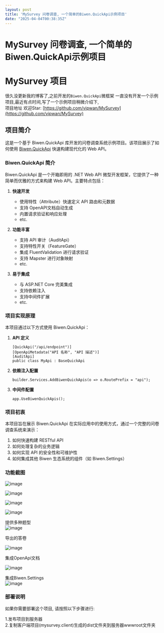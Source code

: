 ```yaml
---
layout: post
title: 'MySurvey 问卷调查, 一个简单的Biwen.QuickApi示例项目'
date: "2025-04-04T00:38:35Z"
---
```

MySurvey 问卷调查, 一个简单的Biwen.QuickApi示例项目
======================================

MySurvey 项目
===========

很久没更新我的博客了,之前开发的`Biwen.QuickApi`微框架 一直没有开发一个示例项目,最近有点时间,写了一个示例项目稍微介绍下,  
项目地址 欢迎Star: [https://github.com/vipwan/MySurvey](https://github.com/vipwan/MySurvey)

项目简介
----

这是一个基于 Biwen.QuickApi 库开发的问卷调查系统示例项目。该项目展示了如何使用 [Biwen.QuickApi](https://github.com/vipwan/Biwen.QuickApi "Biwen.QuickApi") 快速构建现代化的 Web API。

### Biwen.QuickApi 简介

Biwen.QuickApi 是一个开箱即用的 .NET Web API 微型开发框架，它提供了一种简单而优雅的方式来构建 Web API。主要特点包括：

1.  **快速开发**
    
    *   使用特性（Attribute）快速定义 API 路由和元数据
    *   支持 OpenAPI文档自动生成
    *   内置请求验证和响应处理
    *   etc.
2.  **功能丰富**
    
    *   支持 API 审计（AuditApi）
    *   支持特性开关（FeatureGate）
    *   集成 FluentValidation 进行请求验证
    *   支持 Mapster 进行对象映射
    *   etc.
3.  **易于集成**
    
    *   与 ASP.NET Core 完美集成
    *   支持依赖注入
    *   支持中间件扩展
    *   etc.

### 项目实现原理

本项目通过以下方式使用 Biwen.QuickApi：

1.  **API 定义**
    
        [QuickApi("/api/endpoint")]
        [OpenApiMetadata("API 名称", "API 描述")]
        [AuditApi]
        public class MyApi : BaseQuickApi
        
    
2.  **依赖注入配置**
    
        builder.Services.AddBiwenQuickApis(o => o.RoutePrefix = "api");
        
    
3.  **中间件配置**
    
        app.UseBiwenQuickApis();
        
    

### 项目初衷

本项目旨在展示 Biwen.QuickApi 在实际应用中的使用方式，通过一个完整的问卷调查系统来演示：

1.  如何快速构建 RESTful API
2.  如何处理复杂的业务逻辑
3.  如何实现 API 的安全性和可维护性
4.  如何集成其他 Biwen 生态系统的组件（如 Biwen.Settings）

### 功能截图

![image](https://img2024.cnblogs.com/blog/127598/202504/127598-20250403183239915-1225776954.png)

![image](https://img2024.cnblogs.com/blog/127598/202504/127598-20250403183300933-1144676011.png)

![image](https://img2024.cnblogs.com/blog/127598/202504/127598-20250403183334825-903079325.png)

![image](https://img2024.cnblogs.com/blog/127598/202504/127598-20250403183528037-534360475.png)

提供多种题型  
![image](https://img2024.cnblogs.com/blog/127598/202504/127598-20250403184007307-976484841.png)

导出的答卷

![image](https://img2024.cnblogs.com/blog/127598/202504/127598-20250403183658662-35934714.png)

集成OpenApi文档

![image](https://img2024.cnblogs.com/blog/127598/202504/127598-20250403183817898-1998447751.png)

集成Biwen.Settings  
![image](https://img2024.cnblogs.com/blog/127598/202504/127598-20250403183912011-188389684.png)

### 部署说明

如果你需要部署这个项目, 请按照以下步骤进行:

1.发布项目到服务器  
2.复制客户端项目(mysurvey.client)生成的dist文件夹到服务器wwwroot文件夹